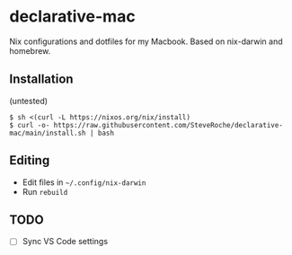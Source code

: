 # declarative-mac

Nix configurations and dotfiles for my Macbook. Based on nix-darwin and homebrew.

## Installation

(untested)

```shell
$ sh <(curl -L https://nixos.org/nix/install)
$ curl -o- https://raw.githubusercontent.com/SteveRoche/declarative-mac/main/install.sh | bash
```

## Editing

- Edit files in `~/.config/nix-darwin`
- Run `rebuild`

## TODO

- [ ] Sync VS Code settings
